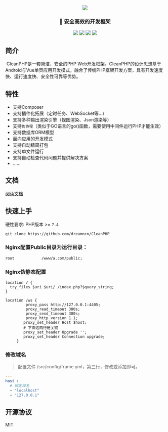 
<p align="center">
<img src="https://cdn.jsdelivr.net/gh/dreamncn/picBed@master/uPic/2022_05_04_13_33_55_1651642435_1651642435229_EuTStm.png">
</p>

<h3 align="center">🚀 安全高效的开发框架</h3>

<p align="center">
 <img src="https://img.shields.io/badge/Composer-885630?style=for-the-badge&logo=Composer&logoColor=white"/>
 <img src="https://img.shields.io/static/v1?label=licenes&message=MIT&color=important&style=for-the-badge"/>
 <img src="https://img.shields.io/static/v1?label=version&message=3.0&color=9cf&style=for-the-badge"/>
 <img src="https://img.shields.io/static/v1?label=php&message=%3E%3D7.4&color=777BB4&style=for-the-badge"/>
</p>

## 简介

​		CleanPHP是一套简洁、安全的PHP Web开发框架。CleanPHP的设计思想基于Android与Vue单页应用开发模式，融合了传统PHP框架开发方案，具有开发速度快、运行速度快、安全性可靠等优势。
## 特性

- 支持Composer
- 支持插件化拓展（定时任务、WebSocket等...)
- 支持多种输出渲染引擎（视图渲染、Json渲染等）
- 支持`伪协程`（类似于GO语言的go()函数，需要使用中间件运行PHP才能生效）
- 支持数据库ORM模型
- 面向应用的开发模式
- 支持自动精简打包
- 支持单文件运行
- 支持自动检查代码问题并提供解决方案
- ......

## 文档

[阅读文档](https://cleanphp.ankio.net/)

## 快速上手

硬性要求: PHP版本 >= `7.4`

```shell
git clone https://github.com/dreamncn/CleanPHP
```

### Nginx配置Public目录为运行目录：

```
root			/www/a.com/public;
```

### Nginx伪静态配置

```
location / {
  try_files $uri $uri/ /index.php?$query_string;
}

location /ws {
         proxy_pass http://127.0.0.1:4405;
         proxy_read_timeout 300s;
         proxy_send_timeout 300s;
         proxy_http_version 1.1;
        proxy_set_header Host $host;
        # 下面这两行是关键
        proxy_set_header Upgrade '';
        proxy_set_header Connection upgrade;
     }
```

### 修改域名

> 配置文件 /src/config/frame.yml，第三行，修改或添加即可。

```yml
---
host :
  # 绑定域名
  - "localhost"
  - "127.0.0.1"
```

## 开源协议

MIT





































